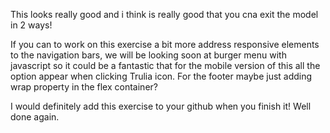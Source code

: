 This looks really good and i think is really good that you cna exit the model in 2 ways!

If you can to work on this exercise a bit more address responsive elements to the navigation bars, we will be looking soon at burger menu with javascript so it could be a fantastic that for the mobile version of this all the option appear when clicking Trulia icon. For the footer maybe just adding wrap property in the flex container?

I would definitely add this exercise to your github when you finish it! Well done again.

